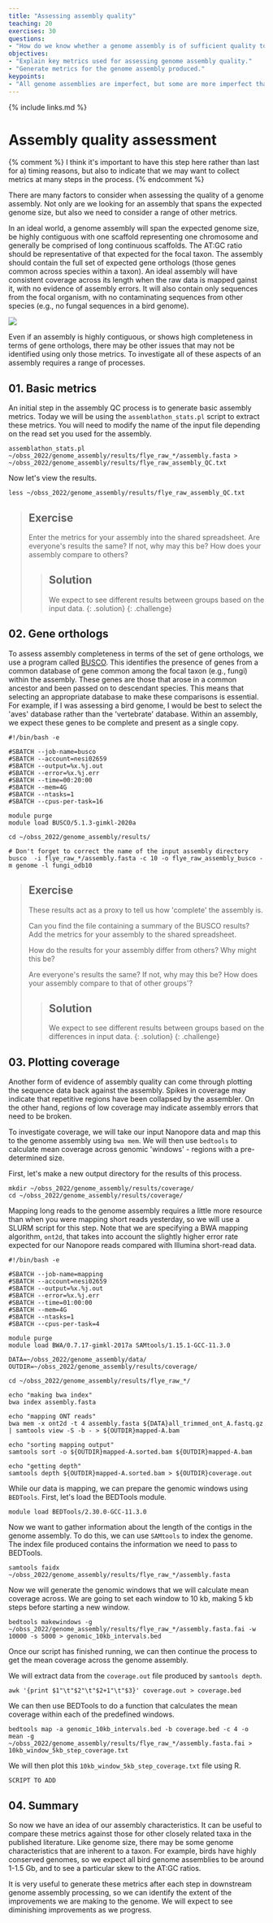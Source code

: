 ```yaml
---
title: "Assessing assembly quality"
teaching: 20
exercises: 30
questions:
- "How do we know whether a genome assembly is of sufficient quality to be biologically accurate?"
objectives:
- "Explain key metrics used for assessing genome assembly quality."
- "Generate metrics for the genome assembly produced."
keypoints:
- "All genome assemblies are imperfect, but some are more imperfect than others. The quality of an assembly must be assessed using multiple lines of evidence."
---
```


{% include links.md %}

# Assembly quality assessment

{% comment %} I think it's important to have this step here rather than last for a) timing reasons, but also to indicate that we may want to collect metrics at many steps in the process. {% endcomment %}

There are many factors to consider when assessing the quality of a genome assembly. Not only are we looking for an assembly that spans the expected genome size, but also we need to consider a range of other metrics.

In an ideal world, a genome assembly will span the expected genome size, be highly contiguous with one scaffold representing one chromosome and generally be comprised of long continuous scaffolds. The AT:GC ratio should be representative of that expected for the focal taxon. The assembly should contain the full set of expected gene orthologs (those genes common across species within a taxon). An ideal assembly will have consistent coverage across its length when the raw data is mapped gainst it, with no evidence of assembly errors. It will also contain only sequences from the focal organism, with no contaminating sequences from other species (e.g., no fungal sequences in a bird genome).

<img src="../fig/nat-dream-genome-space.png">

Even if an assembly is highly contiguous, or shows high completeness in terms of gene orthologs, there may be other issues that may not be identified using only those metrics. To investigate all of these aspects of an assembly requires a range of processes. 

## 01. Basic metrics

An initial step in the assembly QC process is to generate basic assembly metrics. Today we will be using the `assemblathon_stats.pl` script to extract these metrics. You will need to modify the name of the input file depending on the read set you used for the assembly.

```
assemblathon_stats.pl ~/obss_2022/genome_assembly/results/flye_raw_*/assembly.fasta > ~/obss_2022/genome_assembly/results/flye_raw_assembly_QC.txt
```

Now let's view the results.

```
less ~/obss_2022/genome_assembly/results/flye_raw_assembly_QC.txt
```

> ## Exercise
> Enter the metrics for your assembly into the shared spreadsheet. 
> Are everyone's results the same? If not, why may this be? How does your assembly compare to others? 
>> ## Solution
>> We expect to see different results between groups based on the input data. 
> {: .solution}
{: .challenge}

## 02. Gene orthologs

To assess assembly completeness in terms of the set of gene orthologs, we use a program called [BUSCO](https://busco.ezlab.org/). This identifies the presence of genes from a common database of gene common among the focal taxon (e.g., fungi) within the assembly. These genes are those that arose in a common ancestor and been passed on to descendant species. This means that selecting an appropriate database to make these comparisons is essential. For example, if I was assessing a bird genome, I would be best to select the 'aves' database rather than the 'vertebrate' database. Within an assembly, we expect these genes to be complete and present as a single copy.  

```
#!/bin/bash -e

#SBATCH --job-name=busco
#SBATCH --account=nesi02659
#SBATCH --output=%x.%j.out
#SBATCH --error=%x.%j.err
#SBATCH --time=00:20:00
#SBATCH --mem=4G
#SBATCH --ntasks=1
#SBATCH --cpus-per-task=16

module purge
module load BUSCO/5.1.3-gimkl-2020a

cd ~/obss_2022/genome_assembly/results/ 

# Don't forget to correct the name of the input assembly directory
busco  -i flye_raw_*/assembly.fasta -c 10 -o flye_raw_assembly_busco -m genome -l fungi_odb10
```

> ## Exercise
> These results act as a proxy to tell us how 'complete' the assembly is. 
> 
> Can you find the file containing a summary of the BUSCO results? Add the metrics for your assembly to the shared spreadsheet. 
> 
> How do the results for your assembly differ from others? Why might this be?
> 
> Are everyone's results the same? If not, why may this be? How does your assembly compare to that of other groups'? 
> 
>> ## Solution
>> We expect to see different results between groups based on the differences in input data. 
> {: .solution}
{: .challenge}


## 03. Plotting coverage

Another form of evidence of assembly quality can come through plotting the sequence data back against the assembly. Spikes in coverage may indicate that repetitive regions have been collapsed by the assembler. On the other hand, regions of low coverage may indicate assembly errors that need to be broken.

To investigate coverage, we will take our input Nanopore data and map this to the genome assembly using `bwa mem`. We will then use `bedtools` to calculate mean coverage across genomic 'windows' - regions with a pre-determined size.

First, let's make a new output directory for the results of this process.

```
mkdir ~/obss_2022/genome_assembly/results/coverage/ 
cd ~/obss_2022/genome_assembly/results/coverage/
```

Mapping long reads to the genome assembly requires a little more resource than when you were mapping short reads yesterday, so we will use a SLURM script for this step. Note that we are specifying a BWA mapping algorithm, `ont2d`, that takes into account the slightly higher error rate expected for our Nanopore reads compared with Illumina short-read data.

```
#!/bin/bash -e

#SBATCH --job-name=mapping
#SBATCH --account=nesi02659
#SBATCH --output=%x.%j.out
#SBATCH --error=%x.%j.err
#SBATCH --time=01:00:00
#SBATCH --mem=4G
#SBATCH --ntasks=1
#SBATCH --cpus-per-task=4

module purge
module load BWA/0.7.17-gimkl-2017a SAMtools/1.15.1-GCC-11.3.0

DATA=~/obss_2022/genome_assembly/data/
OUTDIR=~/obss_2022/genome_assembly/results/coverage/

cd ~/obss_2022/genome_assembly/results/flye_raw_*/

echo "making bwa index"
bwa index assembly.fasta

echo "mapping ONT reads"
bwa mem -x ont2d -t 4 assembly.fasta ${DATA}all_trimmed_ont_A.fastq.gz | samtools view -S -b - > ${OUTDIR}mapped-A.bam

echo "sorting mapping output"
samtools sort -o ${OUTDIR}mapped-A.sorted.bam ${OUTDIR}mapped-A.bam

echo "getting depth"
samtools depth ${OUTDIR}mapped-A.sorted.bam > ${OUTDIR}coverage.out
```

While our data is mapping, we can prepare the genomic windows using `BEDTools`. First, let's load the BEDTools module.

```
module load BEDTools/2.30.0-GCC-11.3.0
```

Now we want to gather information about the length of the contigs in the genome assembly. To do this, we can use `SAMtools` to index the genome. The index file produced contains the information we need to pass to BEDTools. 

```
samtools faidx ~/obss_2022/genome_assembly/results/flye_raw_*/assembly.fasta
```

Now we will generate the genomic windows that we will calculate mean coverage across. We are going to set each window to 10 kb, making 5 kb steps before starting a new window. 

```
bedtools makewindows -g ~/obss_2022/genome_assembly/results/flye_raw_*/assembly.fasta.fai -w 10000 -s 5000 > genomic_10kb_intervals.bed
```

Once our script has finished running, we can then continue the process to get the mean coverage across the genome assembly.

We will extract data from the `coverage.out` file produced by `samtools depth`.

```
awk '{print $1"\t"$2"\t"$2+1"\t"$3}' coverage.out > coverage.bed
```

We can then use BEDTools to do a function that calculates the mean coverage within each of the predefined windows. 

```
bedtools map -a genomic_10kb_intervals.bed -b coverage.bed -c 4 -o mean -g ~/obss_2022/genome_assembly/results/flye_raw_*/assembly.fasta.fai > 10kb_window_5kb_step_coverage.txt
```

We will then plot this `10kb_window_5kb_step_coverage.txt` file using R.

```
SCRIPT TO ADD
```

## 04. Summary

So now we have an idea of our assembly characteristics. It can be useful to compare these metrics against those for other closely related taxa in the published literature. Like genome size, there may be some genome characteristics that are inherent to a taxon. For example, birds have highly conserved genomes, so we expect all bird genome assemblies to be around 1-1.5 Gb, and to see a particular skew to the AT:GC ratios. 

It is very useful to generate these metrics after each step in downstream genome assembly processing, so we can identify the extent of the improvements we are making to the genome. We will expect to see diminishing improvements as we progress.
